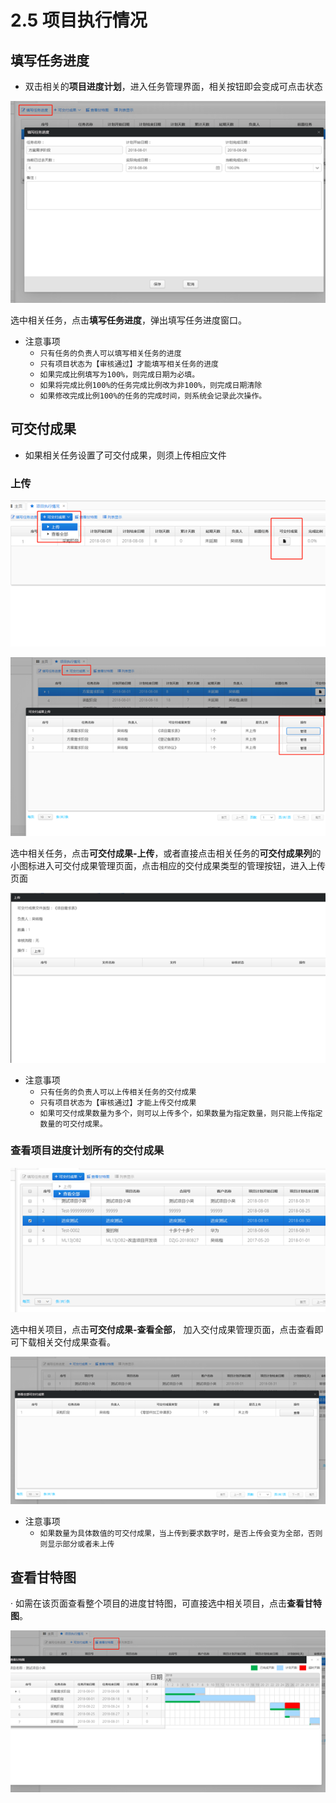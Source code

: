 # 2.5 项目执行情况

## **填写任务进度**

* 双击相关的**项目进度计划**，进入任务管理界面，相关按钮即会变成可点击状态

![](../.gitbook/assets/image%20%2832%29.png)

选中相关任务，点击**填写任务进度**，弹出填写任务进度窗口。

* 注意事项
  * `只有任务的负责人可以填写相关任务的进度`
  * `只有项目状态为【审核通过】才能填写相关任务的进度`
  * `如果完成比例填写为100%，则完成日期为必填。`
  * `如果将完成比例100%的任务完成比例改为非100%，则完成日期清除`
  * `如果修改完成比例100%的任务的完成时间，则系统会记录此次操作。`

## **可交付成果**

* 如果相关任务设置了可交付成果，则须上传相应文件

### **上传**

![](../.gitbook/assets/image%20%2859%29.png)

![](../.gitbook/assets/image%20%2889%29.png)

选中相关任务，点击**可交付成果-上传**，或者直接点击相关任务的**可交付成果列**的小图标进入可交付成果管理页面，点击相应的交付成果类型的管理按钮，进入上传页面

![](../.gitbook/assets/image%20%2885%29.png)

* 注意事项
  * `只有任务的负责人可以上传相关任务的交付成果`
  * `只有项目状态为【审核通过】才能上传交付成果`
  * `如果可交付成果数量为多个，则可以上传多个，如果数量为指定数量，则只能上传指定数量的可交付成果。`

### **查看项目进度计划所有的交付成果**

![](../.gitbook/assets/image%20%288%29.png)

选中相关项目，点击**可交付成果-查看全部**， 加入交付成果管理页面，点击查看即可下载相关交付成果查看。

![](../.gitbook/assets/image%20%2847%29.png)

* 注意事项
  * `如果数量为具体数值的可交付成果，当上传到要求数字时，是否上传会变为全部，否则则显示部分或者未上传`

## **查看甘特图**

· 如需在该页面查看整个项目的进度甘特图，可直接选中相关项目，点击**查看甘特图**。

![](../.gitbook/assets/image%20%2883%29.png)

